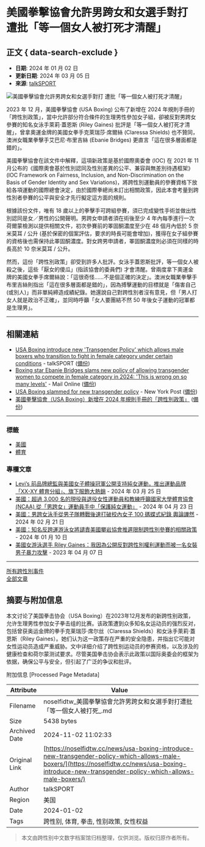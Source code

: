 # 美國拳擊協會允許男跨女和女選手對打 遭批「等一個女人被打死才清醒」

## 正文 { data-search-exclude }


- **日期**: 2024 年 01 月 02 日
- **更新日期**: 2024 年 03 月 05 日
- **來源**: [talkSPORT](https://talksport.com/sport/1695201/usa-boxing-new-transgender-policy-male-transition-fight-female/)

![美國拳擊協會允許男跨女和女選手對打 遭批「等一個女人被打死才清醒」](https://archive.md/GL28O/5f69a0b5f2148467a0a0748d82018fa43188cf68.webp)

2023 年 12 月，美國拳擊協會 (USA Boxing) 公布了新增在 2024 年規則手冊的「跨性別政策」，當中允許部分符合條件的生理男性參加女子組，卻被反對男跨女參賽的知名女泳手萊莉·蓋恩斯 (Riley Gaines) 批評是「等一個女人被打死才清醒」，曾拿奧運金牌的美國女拳手克萊瑞莎·席爾絲 (Claressa Shields) 也不贊同，澳洲女職業拳擊手艾巴尼·布里吉絲 (Ebanie Bridges) 更直言「這在很多層面都是錯的」。

美國拳擊協會在該文件中解釋，這項新政策是基於國際奧委會 (IOC) 在 2021 年 11 月公布的《國際奧會基於性別認同及性別差異的公平、兼容與無差別待遇框架》(IOC Framework on Fairness, Inclusion, and Non-Discrimination on the Basis of Gender Identity and Sex Variations)，將跨性別運動員的參賽資格下放給各項運動的國際總會決定，由於國際拳總尚未訂出相關政策，因此本會考量到跨性別者參賽的公平與安全才先行擬定這方面的規則。

根據該份文件，唯有 18 歲以上的拳擊手可跨組參賽，須已完成變性手術並做出性別認同是女／男性的公開聲明。男跨女申請者須在術後至少 4 年內每季進行一次荷爾蒙檢測以提供相關文件，初次參賽前的睪固酮濃度至少在 48 個月內低於 5 奈米莫耳 / 公升 (基於保密的個案評估，要求的時長可能會增加)，獲得在女子組參賽的資格後也需保持此睪固酮濃度。對女跨男申請者，睪固酮濃度則必須在同樣的時長高於 10 奈米莫耳 / 公升。

然而，這份「跨性別政策」卻受到許多人批評。女泳手蓋恩斯批評，等一個女人被殺之後，這些「厭女的傻瓜」(指該協會的委員們) 才會清醒。曾兩度拿下奧運金牌的美國女拳手席爾絲說：「這很奇怪……不是個正確的決定」。澳洲女職業拳擊手布里吉絲則指出「這在很多層面都是錯的」，因為搏擊運動的目標就是「傷害自己 (或別人)」而非單純締造成績紀錄。她還說自己對跨性別者沒有意見，但「男人打女人就是政治不正確」，並同時呼籲「女人要團結不然 50 年後女子運動的冠軍都是生理男」。

---

## 相關連結

- [USA Boxing introduce new 'Transgender Policy' which allows male boxers who transition to fight in female category under certain conditions](https://talksport.com/sport/1695201/usa-boxing-new-transgender-policy-male-transition-fight-female/) - talkSPORT ([備份](https://archive.ph/GL28O))
- [Boxing star Ebanie Bridges slams new policy of allowing transgender women to compete in female category in 2024: 'This is wrong on so many levels'](https://www.dailymail.co.uk/sport/boxing/article-12913189/Ebanie-Bridges-transgender-policy-women-boxing-USA.html) - Mail Online ([備份](https://archive.ph/K9Yty))
- [USA Boxing slammed for new transgender policy](https://nypost.com/2024/01/02/news/usa-boxing-slammed-for-new-transgender-policy/) - New York Post ([備份](https://archive.ph/VFcrt))
- [美國拳擊協會（USA Boxing）新增在 2024 年規則手冊的「跨性別政策」](https://www.nationalreview.com/wp-content/uploads/2023/12/Oct22USA-Boxing-Transgender-Policy.pdf) ([備份](https://web.archive.org/web/20240110043630/https://www.nationalreview.com/wp-content/uploads/2023/12/Oct22USA-Boxing-Transgender-Policy.pdf))

--- 

### 標籤
- [美國](https://noselfidtw.cc/regions/%e7%be%8e%e5%9c%8b/)
- [體育](https://noselfidtw.cc/tags/%e9%ab%94%e8%82%b2/)

### 專欄文章
- [Levi’s 前品牌總監與美國女子體操冠軍公開支持純女運動，推出運動品牌「XX-XY 體育分組」、旗下服飾大熱銷](https://noselfidtw.cc/news/ex-levis-president-jennifer-sey-launches-xx-xy-athletics-for-womens-sports/) - 2024 年 03 月 25 日
- [美國：超過 3,000 名的現役與退役女性運動員和教練呼籲國家大學體育協會 (NCAA) 從「男跨女」運動員手中「保護純女運動」](https://noselfidtw.cc/news/over-3000-female-athletes-amp-coaches-petition-the-ncaa-board/) - 2024 年 04 月 23 日
- [美國：男跨女泳手從男子隊轉戰後速打破校內女子 100 碼蝶式紀錄 輿論譁然](https://noselfidtw.cc/news/who-is-meghan-cortez-fields-everything-to-know-about-the-transgender/) - 2024 年 02 月 21 日
- [美國：知名反跨運游泳女將譴責美國攀岩協會推遲限制跨性別參賽的相關政策](https://noselfidtw.cc/news/usa-climbing-doesnt-believe-women-deserve-equal-opportunities---riley/) - 2024 年 01 月 10 日
- [美國女游泳選手 Riley Gaines：我因為公開反對跨性別權利運動而被一名女裝男子暴力攻擊](https://noselfidtw.cc/news/riley-gaines-i-was-hit-in-the-face-by-a/) - 2023 年 04 月 07 日

--- 

[所有跨性別事件](https://noselfidtw.cc/news)  
[全部文章](https://noselfidtw.cc/post)

## 摘要与附加信息

<!-- tcd_abstract -->
本文讨论了美国拳击协会（USA Boxing）在2023年12月发布的新跨性别政策，允许生理男性参加女子拳击组的比赛。该政策遭到众多知名女运动员的强烈反对，包括曾获奥运金牌的拳手克莱瑞莎·席尔丝（Claressa Shields）和女泳手萊莉·蓋恩斯（Riley Gaines）。她们认为这一政策存在严重的安全隐患，并指出它可能对女性运动员造成严重威胁。文中详细介绍了跨性别运动员的参赛资格，以及涉及的健康检查和荷尔蒙测试要求。尽管美国拳击协会表示此政策以国际奥委会的框架为依据，确保公平与安全，但引起了广泛的争议和批评。
<!-- tcd_abstract_end -->

附加信息 [Processed Page Metadata]

| Attribute       | Value                                  |
|-----------------|----------------------------------------|
| Filename        | noselfidtw_美國拳擊協會允許男跨女和女選手對打遭批「等一個女人被打死_.md                             |
| Size            | 5438 bytes                           |
| Archived Date   | 2024-11-02 11:02:33                             |
| Original Link   | [https://noselfidtw.cc/news/usa-boxing-introduce-new-transgender-policy-which-allows-male-boxers/](https://noselfidtw.cc/news/usa-boxing-introduce-new-transgender-policy-which-allows-male-boxers/)                       |
| Author          | talkSPORT                               |
| Region          | 美国                               |
| Date            | 2024-01-02                                 |
| Tags            | 跨性别, 体育, 拳击, 性别政策, 女性权益                                 |
>
> 本文由跨性别中文数字档案馆归档整理，仅供浏览。版权归原作者所有。
>